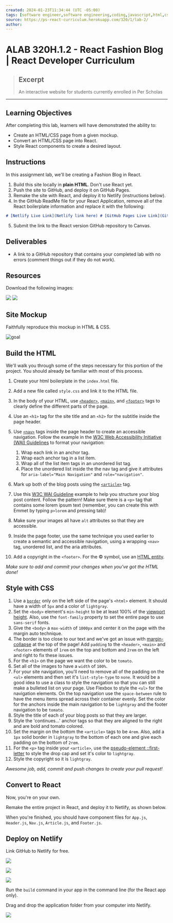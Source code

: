 ```yaml
---
created: 2024-01-23T11:34:44 (UTC -05:00)
tags: [software engineer,software engineering,coding,javascript,html,css]
source: https://ps-react-curriculum.herokuapp.com/320/1/lab-2/
author: 
---
```


# ALAB 320H.1.2 - React Fashion Blog | React Developer Curriculum

> ## Excerpt
> An interactive website for students currently enrolled in Per Scholas

---
  

## [](https://ps-react-curriculum.herokuapp.com/320/1/lab-2/#learning-objectives)Learning Objectives

After completing this lab, learners will have demonstrated the ability to:

-   Create an HTML/CSS page from a given mockup.
-   Convert an HTML/CSS page into React.
-   Style React components to create a desired layout.

  

## [](https://ps-react-curriculum.herokuapp.com/320/1/lab-2/#instructions)Instructions

In this assignment lab, we'll be creating a Fashion Blog in React.

1.  Build this site locally in **plain HTML**. Don't use React yet.
2.  Push the site to GitHub, and deploy it on GitHub Pages.
3.  Remake the site with React, and deploy it to Netlify (instructions below).
4.  In the GitHub ReadMe file for your React Application, remove all of the React boilerplate information and replace it with the following:

```markdown
# [Netlify Live Link](Netlify link here) # [GitHub Pages Live Link](GitHub Pages link of HTML version) # [GitHub Link of HTML Version](GitHub link for HTML version)
```

5.  Submit the link to the React version GitHub repository to Canvas.

  

## [](https://ps-react-curriculum.herokuapp.com/320/1/lab-2/#deliverables)Deliverables

-   A link to a GitHub repository that contains your completed lab with no errors (comment things out if they do not work).

  

## [](https://ps-react-curriculum.herokuapp.com/320/1/lab-2/#resources)Resources

Download the following images:

![](ALAB%20320H.1.2%20-%20React%20Fashion%20Blog%20%20React%20Developer%20Curriculum/blog-image-1.jpg) ![](ALAB%20320H.1.2%20-%20React%20Fashion%20Blog%20%20React%20Developer%20Curriculum/blog-image-2.jpg)

  

## [](https://ps-react-curriculum.herokuapp.com/320/1/lab-2/#site-mockup)Site Mockup

Faithfully reproduce this mockup in HTML & CSS.

![goal](ALAB%20320H.1.2%20-%20React%20Fashion%20Blog%20%20React%20Developer%20Curriculum/mock.png)

  

## [](https://ps-react-curriculum.herokuapp.com/320/1/lab-2/#build-the-html)Build the HTML

We'll walk you through some of the steps necessary for this portion of the project. You should already be familiar with most of this process.

1.  Create your html boilerplate in the `index.html` file.
2.  Add a new file called `style.css` and link it to the HTML file.
3.  In the body of your HTML, use [`<header>`](https://developer.mozilla.org/en-US/docs/Web/HTML/Element/header), [`<main>`](https://developer.mozilla.org/en-US/docs/Web/HTML/Element/main), and [`<footer>`](https://developer.mozilla.org/en-US/docs/Web/HTML/Element/footer) tags to clearly define the different parts of the page.
4.  Use an `<h1>` tag for the site title and an `<h2>` for the subtitle inside the page header.
5.  Use [`<nav>`](https://developer.mozilla.org/en-US/docs/Web/HTML/Element/nav) tags inside the page header to create an accessible navigation. Follow the example in the [W3C Web Accessibility Initiative (WAI) Guidelines](https://www.w3.org/WAI/tips/developing/#provide-meaning-for-non-standard-interactive-elements) to format your navigation:
    
    1.  Wrap each link in an anchor tag.
    2.  Wrap each anchor tag in a list item.
    3.  Wrap all of the list item tags in an unordered list tag.
    4.  Place the unordered list inside the the nav tag and give it attributes for `aria-label="Main Navigation"` and `role="navigation"`.
6.  Mark up both of the blog posts using the [`<article>`](https://developer.mozilla.org/en-US/docs/Web/HTML/Element/article) tag.
7.  Use this [W3C WAI Guideline](https://www.w3.org/WAI/tips/developing/#use-mark-up-to-convey-meaning-and-structure) example to help you structure your blog post content. Follow the pattern! Make sure there is a `<p>` tag that contains some lorem ipsum text (remember, you can create this with Emmet by typing `p>lorem` and pressing tab)!
8.  Make sure your images all have `alt` attributes so that they are accessible.
9.  Inside the page footer, use the same technique you used earlier to create a semantic and accessible navigation, using a wrapping `<nav>` tag, unordered list, and the aria attributes.
10.  Add a copyright in the `<footer>`. For the © symbol, use an [HTML entity](https://www.w3schools.com/html/html_entities.asp).

_Make sure to add and commit your changes when you've got the HTML done!_

  

## [](https://ps-react-curriculum.herokuapp.com/320/1/lab-2/#style-with-css)Style with CSS

1.  Use a [`border`](https://www.w3schools.com/css/css_border.asp) only on the left side of the page's `<html>` element. It should have a width of `5px` and a color of `lightgray`.
2.  Set the `<body>` element's `min-height` to be at least 100% of the [viewport height](https://alligator.io/css/viewport-units/). Also, use the `font-family` property to set the entire page to use `sans-serif` fonts.
3.  Give the `<body>` a `max-width` of `1000px` and center it on the page with the margin auto technique.
4.  The border is too close to our text and we've got an issue with [margin-collapse](https://medium.com/@joseph0crick/margin-collapse-in-css-what-why-and-how-328c10e37ca0) at the top of the page! Add `padding` to the `<header>`, `<main>` and `<footer>` elements of `1rem` on the top and bottom and `2rem` on the left and right to fix these issues.
5.  For the `<h1>` on the page we want the color to be `tomato`.
6.  Set all of the images to have a `width` of `100%`.
7.  For your site navigation, you'll need to remove all of the padding on the `<ul>` elements and then set it's `list-style-type` to `none`. It would be a good idea to use a class to style the navigation so that you can still make a bulleted list on your page. Use Flexbox to style the `<ul>` for the navigation elements. On the top navigation use the `space-between` rule to have the menu items spread across their container evenly. Set the color for the anchors inside the main navigation to be `lightgray` and the footer navigation to be `tomato`.
8.  Style the title of each of your blog posts so that they are larger.
9.  Style the 'continues...' anchor tags so that they are aligned to the right and are bold and tomato colored.
10.  Set the margin on the bottom the `<article>` tags to be `4rem`. Also, add a `1px` solid border in `lightgray` to the bottom of each one and give each padding on the bottom of `2rem`.
11.  For the `<p>` tag inside your `<article>`, use the [pseudo-element ::first-letter](https://developer.mozilla.org/en-US/docs/Web/CSS/::first-letter) to style the drop cap and set it's color to `lightgray`.
12.  Style the copyright so it is `lightgray`.

_Awesome job, add, commit and push changes to create your pull request!_

  

## [](https://ps-react-curriculum.herokuapp.com/320/1/lab-2/#convert-to-react)Convert to React

Now, you're on your own.

Remake the entire project in React, and deploy it to Netlify, as shown below.

When you're finished, you should have component files for `App.js`, `Header.js`, `Nav.js`, `Article.js`, and `Footer.js`.

  

## [](https://ps-react-curriculum.herokuapp.com/320/1/lab-2/#deploy-on-netlify)Deploy on Netlify

Link GitHub to Netlify for free.

![](ALAB%20320H.1.2%20-%20React%20Fashion%20Blog%20%20React%20Developer%20Curriculum/JVM7UWA0NJZBlBLjw9VovVR4B42w-Wp5LR1C.png)

![](ALAB%20320H.1.2%20-%20React%20Fashion%20Blog%20%20React%20Developer%20Curriculum/SnfWQ7EEIA5ni1Q0jSNotjADvHuH0jdtDpfK.png)

![](ALAB%20320H.1.2%20-%20React%20Fashion%20Blog%20%20React%20Developer%20Curriculum/o1fu3AiHPI8NBgsxRTUGsklGgVGi1kA6JbvJ.png)

Run the `build` command in your app in the command line (for the React app only).

Drag and drop the application folder from your computer into Netlify.

![](ALAB%20320H.1.2%20-%20React%20Fashion%20Blog%20%20React%20Developer%20Curriculum/Val5BuZKW8cVCM8TZ3UUWnezqGOy5SvKYbek.gif)
